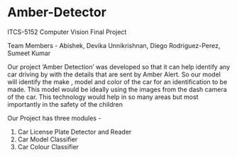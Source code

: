 # Amber-Detector

ITCS-5152 Computer Vision Final Project

Team Members - 
Abishek,
Devika Unnikrishnan,
Diego Rodriguez-Perez,
Sumeet Kumar

Our project ‘Amber Detection’ was developed so that it can help identify any car driving by with the details that are sent by Amber Alert. So our model will identify the make , model and color of the car for an identification to be made. This model would be ideally using the images from the dash camera of the car. This technology would help in so many areas but most importantly in the safety of the children 

Our Project has three modules -

1. Car License Plate Detector and Reader
2. Car Model Classifier
3. Car Colour Classifier

